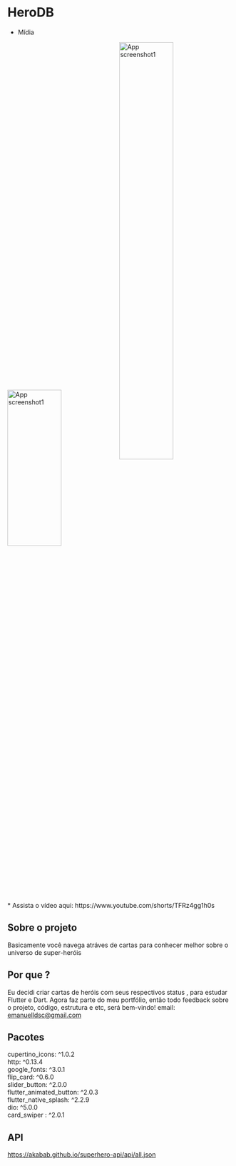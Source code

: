 # HeroDB

* Mídia
<div>
  <img align="center" src="https://user-images.githubusercontent.com/61395660/219904302-1b2995fd-4ca4-4b7b-91a4-03c77cb404fa.png" alt="App screenshot1" width="49%" height="350"/>
  <img align="center" src="https://user-images.githubusercontent.com/61395660/219904310-5099f587-8b39-4e69-bb8b-720cfbc415e1.png" alt="App screenshot1"  width="49% height="600"/>
</div>
<br>
* Assista o vídeo aqui: https://www.youtube.com/shorts/TFRz4gg1h0s

## Sobre o projeto
Basicamente você navega atráves de cartas para conhecer melhor sobre o universo de super-heróis

## Por que ? 
Eu decidi criar cartas de heróis com seus respectivos status , para estudar Flutter e Dart. Agora faz parte do meu portfólio, então todo feedback sobre o projeto, código, estrutura e etc, será bem-vindo!
email: emanuelldsc@gmail.com

## Pacotes  
cupertino_icons: ^1.0.2<br>
http: ^0.13.4<br>
google_fonts: ^3.0.1<br> 
flip_card: ^0.6.0<br>
slider_button: ^2.0.0<br>
flutter_animated_button: ^2.0.3<br>
flutter_native_splash: ^2.2.9<br>
dio: ^5.0.0<br>
card_swiper : ^2.0.1

## API 
https://akabab.github.io/superhero-api/api/all.json
